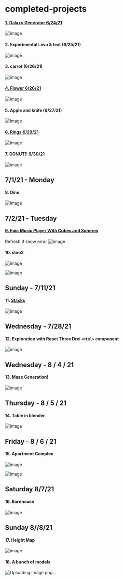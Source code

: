 # completed-projects

#### [1. Galaxy Generator  6/24/21](https://codesandbox.io/s/eloquent-jennings-d4bmx?file=/src/index.js)
![image](https://user-images.githubusercontent.com/75579372/123845133-ad733700-d8c8-11eb-9447-cf88bddaa27c.png)

#### 2. Experimental Leva & text (6/25/21)
![image](https://user-images.githubusercontent.com/75579372/123501759-12463d00-d5fc-11eb-8649-6a1030e610c7.png)
#### 3. carrot (6/26/21)
![image](https://user-images.githubusercontent.com/75579372/123522759-40fffa00-d674-11eb-8403-d41d35f2fff6.png)

#### [4. Flower 6/26/21](https://codesandbox.io/s/github/Theonlyhamstertoh/sprinkler-generator?file=/src/App.js)
![image](https://user-images.githubusercontent.com/75579372/123846554-5bcbac00-d8ca-11eb-9ff7-0696514c8f50.png)

#### 5. Apple and knife (6/27/21)
![image](https://user-images.githubusercontent.com/75579372/123553676-87675e80-d731-11eb-863a-6008953ec3ea.png)

#### [6. Rings 6/29/21](https://codesandbox.io/s/rings-w1hgr?file=/src/App.js) 
![image](https://user-images.githubusercontent.com/75579372/123844085-751f2900-d8c7-11eb-9870-d16fb7a958ff.png)

#### 7. DONUT!! 6/30/21
![image](https://user-images.githubusercontent.com/75579372/124318521-9e40f300-db2d-11eb-8140-9e015c5461e2.png)

## 7/1/21 - Monday
#### 8. Dino
![image](https://user-images.githubusercontent.com/75579372/124319615-558a3980-db2f-11eb-8daf-8934a10373f5.png)

## 7/2/21 - Tuesday
#### [9. Epic Music Player With Cubes and Spheres](https://codesandbox.io/s/musicplayer-561ny?file=/src/index.js) 
Refresh if show error
![image](https://user-images.githubusercontent.com/75579372/124319674-6e92ea80-db2f-11eb-9d3f-53ba809dbb93.png)

#### 10. dino2
![image](https://user-images.githubusercontent.com/75579372/124340275-e0d3f100-db68-11eb-9349-8aeb4d2addeb.png)

![image](https://user-images.githubusercontent.com/75579372/124340314-20024200-db69-11eb-948b-3f7af47d2141.png)

## Sunday - 7/11/21
#### 11. [Stacks](https://stacks-iota.vercel.app/)
![image](https://user-images.githubusercontent.com/75579372/125214510-6ee85f80-e26c-11eb-928b-7db49c11d0e1.png)

## Wednesday - 7/28/21
#### 12. Exploration with React Three Drei `<Html>` component
![image](https://user-images.githubusercontent.com/75579372/127374166-68cc5165-c545-4dd2-bddc-b63031273220.png)

## Wednesday - 8 / 4 / 21
#### 13. Maze Generation!
![image](https://user-images.githubusercontent.com/75579372/128434699-88945ac5-ffbe-4461-81f1-ce809ae3bd13.png)


## Thursday - 8 / 5 / 21
#### 14. Table in blender
![image](https://user-images.githubusercontent.com/75579372/128434674-458f0369-9e2d-43fb-879c-fb69fcf6a1f8.png)

## Friday - 8 / 6 / 21
#### 15. Apartment Complex
![image](https://user-images.githubusercontent.com/75579372/128580158-2a79503d-19ba-4587-af65-ba5e6af17365.png)

![image](https://user-images.githubusercontent.com/75579372/128580402-1d498d71-4c08-4fd9-ae0d-b72ff86225ef.png)

## Saturday 8/7/21
#### 16. Barnhouse
![image](https://user-images.githubusercontent.com/75579372/128638534-b9a06d86-4c74-4579-b971-53a69c2dfaf2.png)

## Sunday 8//8/21
#### 17. Height Map
![image](https://user-images.githubusercontent.com/75579372/128638565-c508dc5a-3675-41d5-a1e7-bd0b99fe8be1.png)

#### 18. A bunch of models
![Uploading image.png…]()

